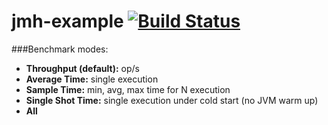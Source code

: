 # jmh-example [![Build Status](https://travis-ci.com/monadplus/jmh-example.svg?branch=master)](https://travis-ci.com/monadplus/jmh-example)

###Benchmark modes:
- __Throughput (default):__ op/s
- __Average Time:__ single execution
- __Sample Time:__ 	min, avg, max time for N execution
- __Single Shot Time:__ single execution under cold start (no JVM warm up)
- __All__

